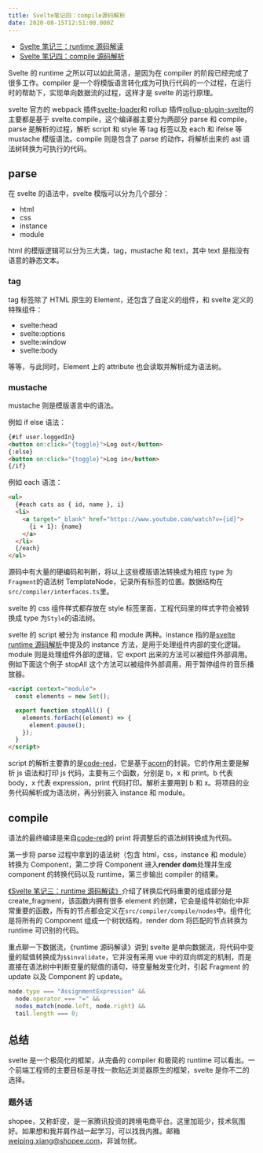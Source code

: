 ```yaml
---
title: Svelte笔记四：compile源码解析
date: 2020-08-15T12:51:00.000Z
---
```


- [Svelte 笔记三：runtime 源码解读](https://brandonxiang.top/blog/svelte3)
- [Svelte 笔记四：compile 源码解析](https://brandonxiang.top/blog/svelte4)

Svelte 的 runtime 之所以可以如此简洁，是因为在 compiler 的阶段已经完成了很多工作。compiler 是一个将模版语言转化成为可执行代码的一个过程，在运行时的帮助下，实现单向数据流的过程，这样才是 svelte 的运行原理。

svelte 官方的 webpack 插件[svelte-loader](https://github.com/sveltejs/svelte-loader)和 rollup 插件[rollup-plugin-svelte](https://github.com/sveltejs/rollup-plugin-svelte)的主要都是基于 svelte.compile，这个编译器主要分为两部分 parse 和 compile，parse 是解析的过程，解析 script 和 style 等 tag 标签以及 each 和 ifelse 等 mustache 模版语法。compile 则是包含了 parse 的动作，将解析出来的 ast 语法树转换为可执行的代码。

## parse

在 svelte 的语法中，svelte 模版可以分为几个部分：

- html
- css
- instance
- module

html 的模版逻辑可以分为三大类，tag，mustache 和 text，其中 text 是指没有语意的静态文本。

### tag

tag 标签除了 HTML 原生的 Element，还包含了自定义的组件，和 svelte 定义的特殊组件：

- svelte:head
- svelte:options
- svelte:window
- svelte:body

等等，与此同时，Element 上的 attribute 也会读取并解析成为语法树。

### mustache

mustache 则是模版语言中的语法。

例如 if else 语法：

```html
{#if user.loggedIn}
<button on:click="{toggle}">Log out</button>
{:else}
<button on:click="{toggle}">Log in</button>
{/if}
```

例如 each 语法：

```html
<ul>
  {#each cats as { id, name }, i}
  <li>
    <a target="_blank" href="https://www.youtube.com/watch?v={id}">
      {i + 1}: {name}
    </a>
  </li>
  {/each}
</ul>
```

源码中有大量的硬编码和判断，将以上这些模版语法转换成为相应 type 为`Fragment`的语法树 TemplateNode，记录所有标签的位置。数据结构在 `src/compiler/interfaces.ts`里。

svelte 的 css 组件样式都存放在 style 标签里面，工程代码里的样式字符会被转换成 type 为`Style`的语法树。

svelte 的 script 被分为 instance 和 module 两种。instance 指的是[svelte runtime 源码解析](https://brandonxiang.top/blog/svelte3)中提及的 instance 方法，是用于处理组件内部的变化逻辑。module 则是处理组件外部的逻辑，它 export 出来的方法可以被组件外部调用。例如下面这个例子 stopAll 这个方法可以被组件外部调用，用于暂停组件的音乐播放器。

```html
<script context="module">
  const elements = new Set();

  export function stopAll() {
    elements.forEach((element) => {
      element.pause();
    });
  }
</script>
```

script 的解析主要靠的是[code-red](https://github.com/Rich-Harris/code-red)，它是基于[acorn](https://github.com/acornjs/acorn)的封装。它的作用主要是解析 js 语法和打印 js 代码，主要有三个函数，分别是 b，x 和 print。b 代表 body，x 代表 expression，print 代码打印。解析主要用到 b 和 x。将项目的业务代码解析成为语法树，再分别装入 instance 和 module。

## compile

语法的最终编译是来自[code-red](https://github.com/Rich-Harris/code-red)的 print 将调整后的语法树转换成为代码。

第一步将 parse 过程中拿到的语法树（包含 html，css，instance 和 module）转换为 Component，第二步将 Component 进入**render dom**处理并生成 component 的转换代码以及 runtime，第三步输出 compiler 的结果。

[《Svelte 笔记三：runtime 源码解读》](https://brandonxiang.top/blog/svelte3)介绍了转换后代码重要的组成部分是 create_fragment，该函数内拥有很多 element 的创建，它会是组件初始化中非常重要的函数，所有的节点都会定义在`src/compiler/compile/nodes`中。组件化是将所有的 Component 组成一个树状结构，render dom 将匹配的节点转换为 runtime 可识别的代码。

重点聊一下数据流，《runtime 源码解读》讲到 svelte 是单向数据流，将代码中变量的赋值转换成为`$$invalidate`，它并没有采用 vue 中的双向绑定的机制，而是直接在语法树中判断变量的赋值的语句，待变量触发变化时，引起 Fragment 的 update 以及 Component 的 update。

```javascript
node.type === "AssignmentExpression" &&
  node.operator === "=" &&
  nodes_match(node.left, node.right) &&
  tail.length === 0;
```

## 总结

svelte 是一个极简化的框架，从完备的 compiler 和极简的 runtime 可以看出。一个前端工程师的主要目标是寻找一款贴近浏览器原生的框架，svelte 是你不二的选择。

### 题外话

shopee，又称虾皮，是一家腾讯投资的跨境电商平台。这里加班少，技术氛围好。如果想和我并肩作战一起学习，可以找我内推。邮箱[weiping.xiang@shopee.com](mailto:weiping.xiang@shopee.com)，非诚勿扰。
